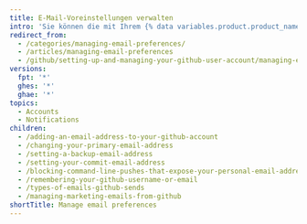 ```yaml
---
title: E-Mail-Voreinstellungen verwalten
intro: 'Sie können die mit Ihrem {% data variables.product.product_name %}-Konto verknüpften E-Mail-Adressen ändern oder E-Mail-Adressen hinzufügen. Sie können auch E-Mails verwalten, die Sie von {% data variables.product.product_name %} erhalten.'
redirect_from:
  - /categories/managing-email-preferences/
  - /articles/managing-email-preferences
  - /github/setting-up-and-managing-your-github-user-account/managing-email-preferences
versions:
  fpt: '*'
  ghes: '*'
  ghae: '*'
topics:
  - Accounts
  - Notifications
children:
  - /adding-an-email-address-to-your-github-account
  - /changing-your-primary-email-address
  - /setting-a-backup-email-address
  - /setting-your-commit-email-address
  - /blocking-command-line-pushes-that-expose-your-personal-email-address
  - /remembering-your-github-username-or-email
  - /types-of-emails-github-sends
  - /managing-marketing-emails-from-github
shortTitle: Manage email preferences
---
```



